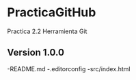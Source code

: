 # PracticaGitHub
Practica 2.2 Herramienta Git

## Version 1.0.0

-README.md
-.editorconfig
-src/index.html